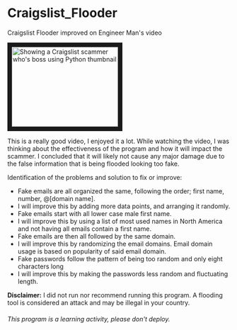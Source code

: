 # Craigslist_Flooder
Craigslist Flooder improved on Engineer Man's video

<a href="http://www.youtube.com/watch?feature=player_embedded&v=UtNYzv8gLbs
" target="_blank"><img src="http://img.youtube.com/vi/UtNYzv8gLbs/0.jpg" 
alt="Showing a Craigslist scammer who's boss using Python thumbnail" width="240" height="180" border="10" /></a>

This is a really good video, I enjoyed it a lot. While watching the video, I was thinking about the effectiveness of the program and how it will impact the scammer. I concluded that it will likely not cause any major damage due to the false information that is being flooded looking too fake. 

Identification of the problems and solution to fix or improve:
- Fake emails are all organized the same, following the order; first name, number, @[domain name].
- I will improve this by adding more data points, and arranging it randomly.
- Fake emails start with all lower case male first name.
- I will improve this by using a list of most used names in North America and not having all emails contain a first name.
- Fake emails are then all followed by the same domain.
- I will improve this by randomizing the email domains. Email domain usage is based on popularity of said email domain. 
- Fake passwords follow the pattern of being too random and only eight characters long
- I will improve this by making the passwords less random and fluctuating length.

**Disclaimer:** I did not run nor recommend running this program. A flooding tool is considered an attack and may be illegal in your country. 

###### This program is a learning activity, please don't deploy. 